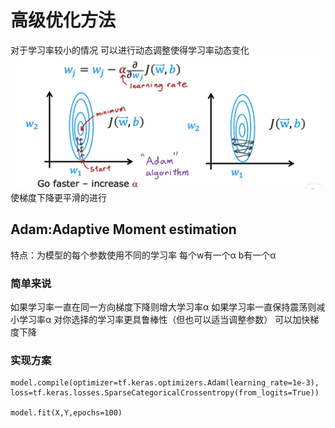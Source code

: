 # 高级优化方法

对于学习率较小的情况 可以进行动态调整使得学习率动态变化
<img src="../src/Adam.jpg">
使梯度下降更平滑的进行

## Adam:Adaptive Moment estimation
特点：为模型的每个参数使用不同的学习率
每个w有一个α  b有一个α
### 简单来说
如果学习率一直在同一方向梯度下降则增大学习率α
如果学习率一直保持震荡则减小学习率α
对你选择的学习率更具鲁棒性（但也可以适当调整参数）
可以加快梯度下降

### 实现方案
```
model.compile(optimizer=tf.keras.optimizers.Adam(learning_rate=1e-3),
loss=tf.keras.losses.SparseCategoricalCrossentropy(from_logits=True))

model.fit(X,Y,epochs=100)
```